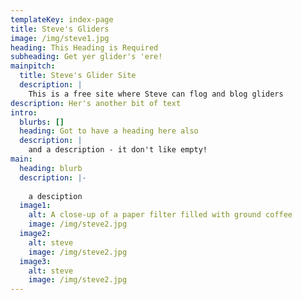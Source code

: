 ```yaml
---
templateKey: index-page
title: Steve's Gliders
image: /img/steve1.jpg
heading: This Heading is Required
subheading: Get yer glider's 'ere!
mainpitch:
  title: Steve's Glider Site
  description: |
    This is a free site where Steve can flog and blog gliders
description: Her's another bit of text
intro:
  blurbs: []
  heading: Got to have a heading here also
  description: |
    and a description - it don't like empty!
main:
  heading: blurb
  description: |-
    
    a desciption
  image1:
    alt: A close-up of a paper filter filled with ground coffee
    image: /img/steve2.jpg
  image2:
    alt: steve
    image: /img/steve2.jpg
  image3:
    alt: steve
    image: /img/steve2.jpg
---
```

